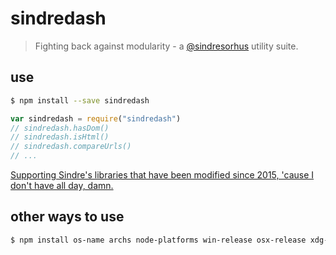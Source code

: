 # sindredash
> Fighting back against modularity - a [@sindresorhus](https://github.com/sindresorhus) utility suite.


## use
```sh
$ npm install --save sindredash
```
```js
var sindredash = require("sindredash")
// sindredash.hasDom()
// sindredash.isHtml()
// sindredash.compareUrls()
// ...
```

[Supporting Sindre's libraries that have been modified since 2015, 'cause I don't have all day, damn.](index.js)


## other ways to use
```sh
$ npm install os-name archs node-platforms win-release osx-release xdg-basedir user-home default-uid sudo-block root-check downgrade-root has-dom is-stream is-html is-md is-binary-path is-progressive unique-random unique-random-array alpha-sort sort-on each-async markdown-extensions binary-extensions modify-values modify-keys lowercase-keys dot-prop debug-log get-stdin caller-path caller-callsite detect-newline newline-br pad-stream strip-ansi humanize-string decamelize camelcase titleize untildify strip-css-comments strip-json-comments filename-reserved-regex valid-filename filenamify filenamify-url normalize-url humanize-url strip-url-auth strip-outer compare-urls condense-whitespace trim-repeated prepend-http get-urls multiline superb random-word dog-names cat-names somebody npm-name npm-keyword registry-url package-json bower-name github-username is-up public-ip ipify cpy cp-file read-chunk globby
```
